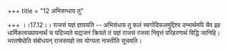 +++
title = "12 अभिसन्धाय तु"

+++
।।17.12।। राजसं यज्ञं ज्ञापयति -- अभिसंधाय तु फलं स्वर्गादिफलमुद्दिश्य
दम्भार्थमपि चैव इह धार्मिकत्वख्यापनार्थं च यदिज्यते यद्यजनं क्रियते तं
यज्ञं राजसं रजसा निवृत्तं परिहरणार्थ विद्धि जानिहि। भरतश्रेष्ठेति
संबोधयन् राजसयज्ञे तव योग्यता नास्तीति सूचयति।
